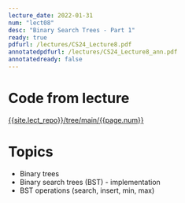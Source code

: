 ```yaml
---
lecture_date: 2022-01-31
num: "lect08"
desc: "Binary Search Trees - Part 1"
ready: true
pdfurl: /lectures/CS24_Lecture8.pdf
annotatedpdfurl: /lectures/CS24_Lecture8_ann.pdf
annotatedready: false
---
```


# Code from lecture
[{{site.lect_repo}}/tree/main/{{page.num}}]({{site.lect_repo}}/tree/main/{{page.num}})

# Topics
* Binary trees
* Binary search trees (BST) - implementation
* BST operations (search, insert, min, max)
